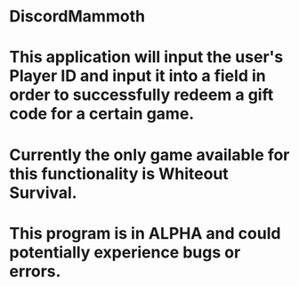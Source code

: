# DiscordMammoth

# This application will input the user's Player ID and input it into a field in order to successfully redeem a gift code for a certain game.
# Currently the only game available for this functionality is Whiteout Survival. 

# This program is in ALPHA and could potentially experience bugs or errors.